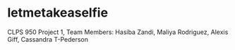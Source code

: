 # letmetakeaselfie
CLPS 950 Project 1, Team Members: Hasiba Zandi, Maliya Rodriguez, Alexis Giff, Cassandra T-Pederson
